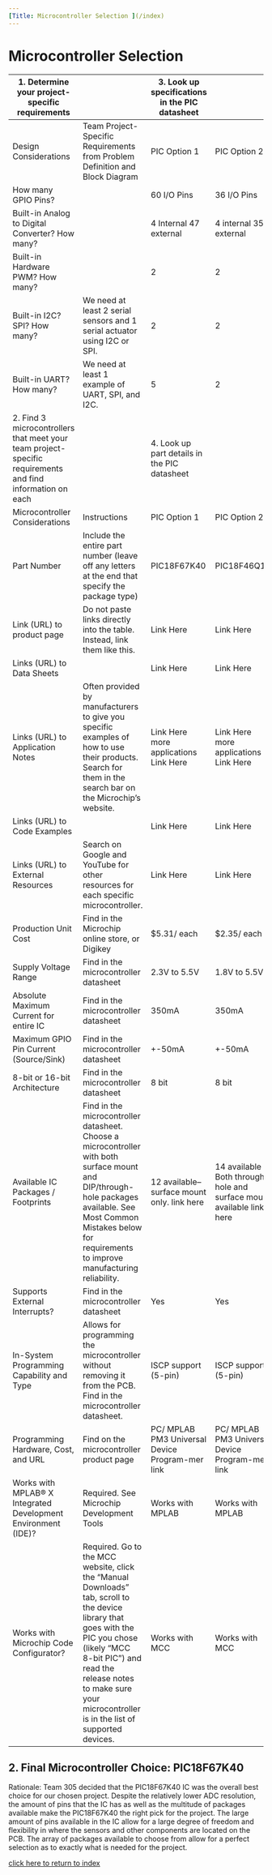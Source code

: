 ```yaml
---
[Title: Microcontroller Selection ](/index)
---
```


# Microcontroller Selection 


| 1. Determine your project-specific requirements                                                           |                                                                                                                                                                                                                                                             | 3. Look up specifications in the PIC datasheet  |                                                                      |                                                 |
|-----------------------------------------------------------------------------------------------------------|-------------------------------------------------------------------------------------------------------------------------------------------------------------------------------------------------------------------------------------------------------------|-------------------------------------------------|----------------------------------------------------------------------|-------------------------------------------------|
| Design Considerations                                                                                     | Team Project-Specific Requirements  from Problem Definition and Block Diagram                                                                                                                                                                               | PIC Option 1                                    | PIC Option 2                                                         | PIC Option 3                                    |
| How many GPIO Pins?                                                                                       |                                                                                                                                                                                                                                                             | 60 I/O Pins                                     | 36 I/O Pins                                                          | 85 I/O Pins                                     |
| Built-in Analog to Digital Converter? How many?                                                           |                                                                                                                                                                                                                                                             | 4 Internal 47 external                          | 4 internal 35 external                                               | 4 internal 35 external                          |
| Built-in Hardware PWM? How many?                                                                          |                                                                                                                                                                                                                                                             | 2                                               | 2                                                                    | 1                                               |
| Built-in I2C? SPI? How many?                                                                              | We need at least 2 serial sensors and 1 serial actuator using I2C or SPI.                                                                                                                                                                                   | 2                                               | 2                                                                    | 3                                               |
| Built-in UART? How many?                                                                                  | We need at least 1 example of UART, SPI, and I2C.                                                                                                                                                                                                           | 5                                               | 2                                                                    | 3                                               |
| 2. Find 3 microcontrollers that meet your team project-specific requirements and find information on each |                                                                                                                                                                                                                                                             | 4. Look up part details in the PIC datasheet    |                                                                      |                                                 |
| Microcontroller Considerations                                                                            | Instructions                                                                                                                                                                                                                                                | PIC Option 1                                    | PIC Option 2                                                         | PIC Option 3                                    |
| Part Number                                                                                               | Include the entire part number (leave off any letters at the end that specify the package type)                                                                                                                                                             | PIC18F67K40                                     | PIC18F46Q10                                                          | PIC24FJ1024GA610T-I/PT                          |
| Link (URL) to product page                                                                                | Do not paste links directly into the table. Instead, link them like this.                                                                                                                                                                                   | Link Here                                       | Link Here                                                            | Link Here                                       |
| Links (URL) to Data Sheets                                                                                |                                                                                                                                                                                                                                                             | Link Here                                       | Link Here                                                            | Link Here                                       |
| Links (URL) to Application Notes                                                                          | Often provided by manufacturers to give you specific examples of how to use their products. Search for them in the search bar on the Microchip’s website.                                                                                                   | Link Here more applications Link Here           | Link Here more applications Link Here                                | Link Here more applications Link Here           |
| Links (URL) to Code Examples                                                                              |                                                                                                                                                                                                                                                             | Link Here                                       | Link Here                                                            | Link Here (Pg. 27)                              |
| Links (URL) to External Resources                                                                         | Search on Google and YouTube for other resources for each specific microcontroller.                                                                                                                                                                         | Link Here                                       | Link Here                                                            | Link Here                                       |
| Production Unit Cost                                                                                      | Find in the Microchip online store, or Digikey                                                                                                                                                                                                              | $5.31/ each                                     | $2.35/ each                                                          | $6.08/ each                                     |
| Supply Voltage Range                                                                                      | Find in the microcontroller datasheet                                                                                                                                                                                                                       | 2.3V to 5.5V                                    | 1.8V to 5.5V                                                         | 2.0 to 36V                                      |
| Absolute Maximum Current for entire IC                                                                    | Find in the microcontroller datasheet                                                                                                                                                                                                                       | 350mA                                           | 350mA                                                                | 300mA                                           |
| Maximum GPIO Pin Current (Source/Sink)                                                                    | Find in the microcontroller datasheet                                                                                                                                                                                                                       | +-50mA                                          | +-50mA                                                               | +-25mA                                          |
| 8-bit or 16-bit Architecture                                                                              | Find in the microcontroller datasheet                                                                                                                                                                                                                       | 8 bit                                           | 8 bit                                                                | 16 bit                                          |
| Available IC Packages / Footprints                                                                        | Find in the microcontroller datasheet. Choose a microcontroller with both surface mount and DIP/through-hole packages available. See Most Common Mistakes below for requirements to improve manufacturing reliability.                                      | 12 available– surface mount only. link here     | 14 available Both through-hole and surface mount available link here | 5 available– surface mount only. link here      |
| Supports External Interrupts?                                                                             | Find in the microcontroller datasheet                                                                                                                                                                                                                       | Yes                                             | Yes                                                                  | Yes                                             |
| In-System Programming Capability and Type                                                                 | Allows for programming the microcontroller without removing it from the PCB. Find in the microcontroller datasheet.                                                                                                                                         | ISCP support (5-pin)                            | ISCP support (5-pin)                                                 | ISCP support (?-pin)                            |
| Programming Hardware, Cost, and URL                                                                       | Find on the microcontroller product page                                                                                                                                                                                                                    | PC/ MPLAB PM3 Universal Device Program-mer link | PC/ MPLAB PM3 Universal Device Program-mer link                      | PC/ MPLAB PM3 Universal Device Program-mer link |
| Works with MPLAB® X Integrated Development Environment (IDE)?                                             | Required. See Microchip Development Tools                                                                                                                                                                                                                   | Works with MPLAB                                | Works with MPLAB                                                     | Works with MPLAB                                |
| Works with Microchip Code Configurator?                                                                   | Required. Go to the MCC website, click the “Manual Downloads” tab, scroll to the device library that goes with the PIC you chose (likely “MCC 8-bit PIC”) and read the release notes to make sure your microcontroller is in the list of supported devices. | Works with MCC                                  | Works with MCC                                                       | Works with MCC                                  |
## 2. Final Microcontroller Choice: PIC18F67K40
Rationale: Team 305 decided that the PIC18F67K40 IC was the overall best choice for our chosen project. Despite the relatively lower ADC resolution, the amount of pins that the IC has as well as the multitude of packages available make the PIC18F67K40 the right pick for the project. The large amount of pins available in the IC allow for a large degree of freedom and flexibility in where the sensors and other components are located on the PCB. The array of packages available to choose from allow for a perfect selection as to exactly what is needed for the project.

[click here to return to index](/index)
